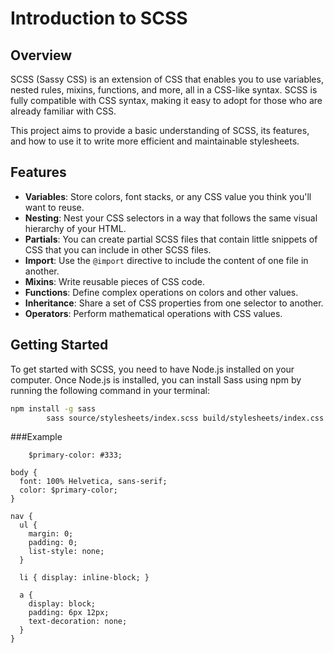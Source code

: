 ﻿# Introduction to SCSS

## Overview

SCSS (Sassy CSS) is an extension of CSS that enables you to use variables, nested rules, mixins, functions, and more, all in a CSS-like syntax. SCSS is fully compatible with CSS syntax, making it easy to adopt for those who are already familiar with CSS.

This project aims to provide a basic understanding of SCSS, its features, and how to use it to write more efficient and maintainable stylesheets.

## Features

- **Variables**: Store colors, font stacks, or any CSS value you think you'll want to reuse.
- **Nesting**: Nest your CSS selectors in a way that follows the same visual hierarchy of your HTML.
- **Partials**: You can create partial SCSS files that contain little snippets of CSS that you can include in other SCSS files.
- **Import**: Use the `@import` directive to include the content of one file in another.
- **Mixins**: Write reusable pieces of CSS code.
- **Functions**: Define complex operations on colors and other values.
- **Inheritance**: Share a set of CSS properties from one selector to another.
- **Operators**: Perform mathematical operations with CSS values.

## Getting Started

To get started with SCSS, you need to have Node.js installed on your computer. Once Node.js is installed, you can install Sass using npm by running the following command in your terminal:

```bash
npm install -g sass
        sass source/stylesheets/index.scss build/stylesheets/index.css
```
###Example
```
    $primary-color: #333;

body {
  font: 100% Helvetica, sans-serif;
  color: $primary-color;
}

nav {
  ul {
    margin: 0;
    padding: 0;
    list-style: none;
  }

  li { display: inline-block; }

  a {
    display: block;
    padding: 6px 12px;
    text-decoration: none;
  }
}
```
